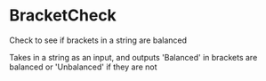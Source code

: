 # BracketCheck
Check to see if brackets in a string are balanced

Takes in a string as an input, and outputs 'Balanced' in brackets are balanced or 'Unbalanced' if they are not

